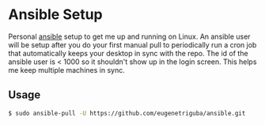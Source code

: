 # Ansible Setup

Personal [ansible](https://docs.ansible.com) setup to get me up and running on Linux. An ansible user will be setup after you do your first manual pull to periodically run a cron job that automatically keeps your desktop in sync with the repo. The id of the ansible user is < 1000 so it shouldn't show up in the login screen. This helps me keep multiple machines in sync.

## Usage

```bash
$ sudo ansible-pull -U https://github.com/eugenetriguba/ansible.git
```